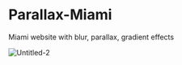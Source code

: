 # Parallax-Miami
Miami website with blur, parallax, gradient effects

![Untitled-2](https://user-images.githubusercontent.com/89405318/223453842-96d88419-1794-4909-85bf-4c7f97760f02.gif)
